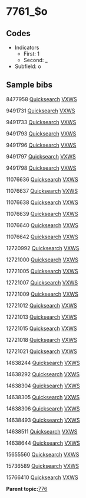# 7761\_$o

## Codes

-   Indicators
    -   First: 1
    -   Second: \_
-   Subfield: o

## Sample bibs

8477958 [Quicksearch](https://search.library.yale.edu/catalog/8477958) [VXWS](http://prodorbis.library.yale.edu:7014/vxws/GetHoldingsService?bibId=8477958)

9491731 [Quicksearch](https://search.library.yale.edu/catalog/9491731) [VXWS](http://prodorbis.library.yale.edu:7014/vxws/GetHoldingsService?bibId=9491731)

9491733 [Quicksearch](https://search.library.yale.edu/catalog/9491733) [VXWS](http://prodorbis.library.yale.edu:7014/vxws/GetHoldingsService?bibId=9491733)

9491793 [Quicksearch](https://search.library.yale.edu/catalog/9491793) [VXWS](http://prodorbis.library.yale.edu:7014/vxws/GetHoldingsService?bibId=9491793)

9491796 [Quicksearch](https://search.library.yale.edu/catalog/9491796) [VXWS](http://prodorbis.library.yale.edu:7014/vxws/GetHoldingsService?bibId=9491796)

9491797 [Quicksearch](https://search.library.yale.edu/catalog/9491797) [VXWS](http://prodorbis.library.yale.edu:7014/vxws/GetHoldingsService?bibId=9491797)

9491798 [Quicksearch](https://search.library.yale.edu/catalog/9491798) [VXWS](http://prodorbis.library.yale.edu:7014/vxws/GetHoldingsService?bibId=9491798)

11076636 [Quicksearch](https://search.library.yale.edu/catalog/11076636) [VXWS](http://prodorbis.library.yale.edu:7014/vxws/GetHoldingsService?bibId=11076636)

11076637 [Quicksearch](https://search.library.yale.edu/catalog/11076637) [VXWS](http://prodorbis.library.yale.edu:7014/vxws/GetHoldingsService?bibId=11076637)

11076638 [Quicksearch](https://search.library.yale.edu/catalog/11076638) [VXWS](http://prodorbis.library.yale.edu:7014/vxws/GetHoldingsService?bibId=11076638)

11076639 [Quicksearch](https://search.library.yale.edu/catalog/11076639) [VXWS](http://prodorbis.library.yale.edu:7014/vxws/GetHoldingsService?bibId=11076639)

11076640 [Quicksearch](https://search.library.yale.edu/catalog/11076640) [VXWS](http://prodorbis.library.yale.edu:7014/vxws/GetHoldingsService?bibId=11076640)

11076642 [Quicksearch](https://search.library.yale.edu/catalog/11076642) [VXWS](http://prodorbis.library.yale.edu:7014/vxws/GetHoldingsService?bibId=11076642)

12720992 [Quicksearch](https://search.library.yale.edu/catalog/12720992) [VXWS](http://prodorbis.library.yale.edu:7014/vxws/GetHoldingsService?bibId=12720992)

12721000 [Quicksearch](https://search.library.yale.edu/catalog/12721000) [VXWS](http://prodorbis.library.yale.edu:7014/vxws/GetHoldingsService?bibId=12721000)

12721005 [Quicksearch](https://search.library.yale.edu/catalog/12721005) [VXWS](http://prodorbis.library.yale.edu:7014/vxws/GetHoldingsService?bibId=12721005)

12721007 [Quicksearch](https://search.library.yale.edu/catalog/12721007) [VXWS](http://prodorbis.library.yale.edu:7014/vxws/GetHoldingsService?bibId=12721007)

12721009 [Quicksearch](https://search.library.yale.edu/catalog/12721009) [VXWS](http://prodorbis.library.yale.edu:7014/vxws/GetHoldingsService?bibId=12721009)

12721012 [Quicksearch](https://search.library.yale.edu/catalog/12721012) [VXWS](http://prodorbis.library.yale.edu:7014/vxws/GetHoldingsService?bibId=12721012)

12721013 [Quicksearch](https://search.library.yale.edu/catalog/12721013) [VXWS](http://prodorbis.library.yale.edu:7014/vxws/GetHoldingsService?bibId=12721013)

12721015 [Quicksearch](https://search.library.yale.edu/catalog/12721015) [VXWS](http://prodorbis.library.yale.edu:7014/vxws/GetHoldingsService?bibId=12721015)

12721018 [Quicksearch](https://search.library.yale.edu/catalog/12721018) [VXWS](http://prodorbis.library.yale.edu:7014/vxws/GetHoldingsService?bibId=12721018)

12721021 [Quicksearch](https://search.library.yale.edu/catalog/12721021) [VXWS](http://prodorbis.library.yale.edu:7014/vxws/GetHoldingsService?bibId=12721021)

14638244 [Quicksearch](https://search.library.yale.edu/catalog/14638244) [VXWS](http://prodorbis.library.yale.edu:7014/vxws/GetHoldingsService?bibId=14638244)

14638292 [Quicksearch](https://search.library.yale.edu/catalog/14638292) [VXWS](http://prodorbis.library.yale.edu:7014/vxws/GetHoldingsService?bibId=14638292)

14638304 [Quicksearch](https://search.library.yale.edu/catalog/14638304) [VXWS](http://prodorbis.library.yale.edu:7014/vxws/GetHoldingsService?bibId=14638304)

14638305 [Quicksearch](https://search.library.yale.edu/catalog/14638305) [VXWS](http://prodorbis.library.yale.edu:7014/vxws/GetHoldingsService?bibId=14638305)

14638306 [Quicksearch](https://search.library.yale.edu/catalog/14638306) [VXWS](http://prodorbis.library.yale.edu:7014/vxws/GetHoldingsService?bibId=14638306)

14638493 [Quicksearch](https://search.library.yale.edu/catalog/14638493) [VXWS](http://prodorbis.library.yale.edu:7014/vxws/GetHoldingsService?bibId=14638493)

14638511 [Quicksearch](https://search.library.yale.edu/catalog/14638511) [VXWS](http://prodorbis.library.yale.edu:7014/vxws/GetHoldingsService?bibId=14638511)

14638644 [Quicksearch](https://search.library.yale.edu/catalog/14638644) [VXWS](http://prodorbis.library.yale.edu:7014/vxws/GetHoldingsService?bibId=14638644)

15655560 [Quicksearch](https://search.library.yale.edu/catalog/15655560) [VXWS](http://prodorbis.library.yale.edu:7014/vxws/GetHoldingsService?bibId=15655560)

15736589 [Quicksearch](https://search.library.yale.edu/catalog/15736589) [VXWS](http://prodorbis.library.yale.edu:7014/vxws/GetHoldingsService?bibId=15736589)

15766410 [Quicksearch](https://search.library.yale.edu/catalog/15766410) [VXWS](http://prodorbis.library.yale.edu:7014/vxws/GetHoldingsService?bibId=15766410)

**Parent topic:**[776](../../tags/776/776.md)


